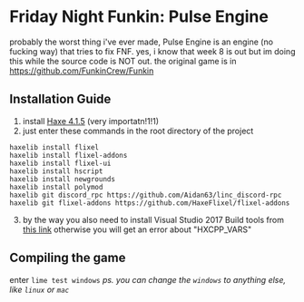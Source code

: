 # Friday Night Funkin: Pulse Engine
probably the worst thing i've ever made, Pulse Engine is an engine (no fucking way) that tries to fix FNF. yes, i know that week 8 is out but im doing this while the source code is NOT out.
the original game is in https://github.com/FunkinCrew/Funkin

## Installation Guide
1. install [Haxe 4.1.5](https://haxe.org/download/version/4.1.5/) (very importatn!1!1)
2. just enter these commands in the root directory of the project
```
haxelib install flixel
haxelib install flixel-addons
haxelib install flixel-ui
haxelib install hscript
haxelib install newgrounds
haxelib install polymod
haxelib git discord_rpc https://github.com/Aidan63/linc_discord-rpc
haxelib git flixel-addons https://github.com/HaxeFlixel/flixel-addons
```
3. by the way you also need to install Visual Studio 2017 Build tools from [this link](https://download.visualstudio.microsoft.com/download/pr/67f7bfaa-2635-43d9-ba82-26564f458881/bb057808eeff7d02561cab636b32397e298c3e770ed278602c46d119fa2e4ee8/vs_BuildTools.exe) otherwise you will get an error about "HXCPP_VARS"

## Compiling the game
enter `lime test windows`
*ps. you can change the `windows` to anything else, like `linux` or `mac`*